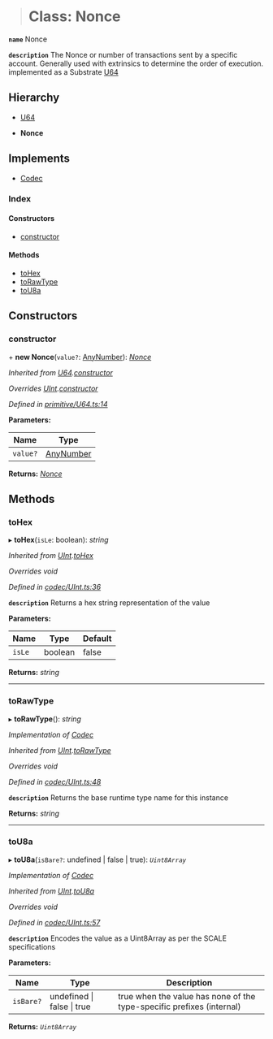> # Class: Nonce

**`name`** Nonce

**`description`** 
The Nonce or number of transactions sent by a specific account. Generally used
with extrinsics to determine the order of execution. implemented as a Substrate
[U64](_primitive_u64_.u64.md)

## Hierarchy

  * [U64](_primitive_u64_.u64.md)

  * **Nonce**

## Implements

* [Codec](../interfaces/_types_.codec.md)

### Index

#### Constructors

* [constructor](_type_nonce_.nonce.md#constructor)

#### Methods

* [toHex](_type_nonce_.nonce.md#tohex)
* [toRawType](_type_nonce_.nonce.md#torawtype)
* [toU8a](_type_nonce_.nonce.md#tou8a)

## Constructors

###  constructor

\+ **new Nonce**(`value?`: [AnyNumber](../modules/_types_.md#anynumber)): *[Nonce](_type_nonce_.nonce.md)*

*Inherited from [U64](_primitive_u64_.u64.md).[constructor](_primitive_u64_.u64.md#constructor)*

*Overrides [UInt](_codec_uint_.uint.md).[constructor](_codec_uint_.uint.md#constructor)*

*Defined in [primitive/U64.ts:14](https://github.com/polkadot-js/api/blob/4bdbacb/packages/types/src/primitive/U64.ts#L14)*

**Parameters:**

Name | Type |
------ | ------ |
`value?` | [AnyNumber](../modules/_types_.md#anynumber) |

**Returns:** *[Nonce](_type_nonce_.nonce.md)*

## Methods

###  toHex

▸ **toHex**(`isLe`: boolean): *string*

*Inherited from [UInt](_codec_uint_.uint.md).[toHex](_codec_uint_.uint.md#tohex)*

*Overrides void*

*Defined in [codec/UInt.ts:36](https://github.com/polkadot-js/api/blob/4bdbacb/packages/types/src/codec/UInt.ts#L36)*

**`description`** Returns a hex string representation of the value

**Parameters:**

Name | Type | Default |
------ | ------ | ------ |
`isLe` | boolean | false |

**Returns:** *string*

___

###  toRawType

▸ **toRawType**(): *string*

*Implementation of [Codec](../interfaces/_types_.codec.md)*

*Inherited from [UInt](_codec_uint_.uint.md).[toRawType](_codec_uint_.uint.md#torawtype)*

*Overrides void*

*Defined in [codec/UInt.ts:48](https://github.com/polkadot-js/api/blob/4bdbacb/packages/types/src/codec/UInt.ts#L48)*

**`description`** Returns the base runtime type name for this instance

**Returns:** *string*

___

###  toU8a

▸ **toU8a**(`isBare?`: undefined | false | true): *`Uint8Array`*

*Implementation of [Codec](../interfaces/_types_.codec.md)*

*Inherited from [UInt](_codec_uint_.uint.md).[toU8a](_codec_uint_.uint.md#tou8a)*

*Overrides void*

*Defined in [codec/UInt.ts:57](https://github.com/polkadot-js/api/blob/4bdbacb/packages/types/src/codec/UInt.ts#L57)*

**`description`** Encodes the value as a Uint8Array as per the SCALE specifications

**Parameters:**

Name | Type | Description |
------ | ------ | ------ |
`isBare?` | undefined \| false \| true | true when the value has none of the type-specific prefixes (internal)  |

**Returns:** *`Uint8Array`*